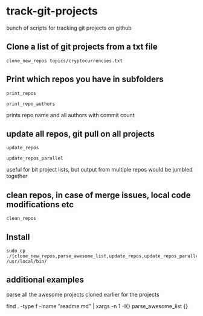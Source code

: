 # track-git-projects
bunch of scripts for tracking git projects on github 


## Clone a list of git projects from a txt file
```
clone_new_repos topics/cryptocurrencies.txt
```

## Print which repos you have in subfolders
```
print_repos

print_repo_authors
```
prints repo name and all authors with commit count

## update all repos, git pull on all projects
```
update_repos

update_repos_parallel
```
useful for bit project lists, but output from multiple repos would be jumbled together

## clean repos, in case of merge issues, local code modifications etc
```
clean_repos
```


## Install
```
sudo cp ./{clone_new_repos,parse_awesome_list,update_repos,update_repos_parallel,print_repos,print_repo_authors,clean_repos} /usr/local/bin/
```

## additional examples

parse all the awesome projects cloned earlier for the projects

 find  . -type f -iname "readme.md" | xargs -n 1 -I{} parse_awesome_list {}

